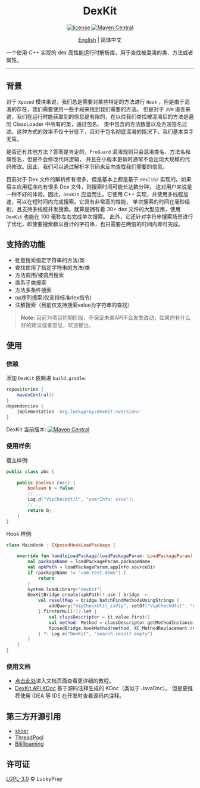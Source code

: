 <div align="center">
    <h1> DexKit </h1>

[![license](https://img.shields.io/github/license/LuckyPray/DexKit.svg)](https://www.gnu.org/licenses/lgpl-3.0.html)
[![Maven Central](https://img.shields.io/maven-central/v/org.luckypray/DexKit.svg?label=Maven%20Central)](https://central.sonatype.com/search?q=dexkit&namespace=org.luckypray)

[English](https://github.com/LuckyPray/DexKit/blob/master/README.md) | 简体中文

</div>

一个使用 C++ 实现的 dex 高性能运行时解析库，用于查找被混淆的类、方法或者属性。

---

## 背景

对于 `Xposed` 模块来说，我们总是需要对某些特定的方法进行 `Hook` ，但是由于混淆的存在，我们需要使用一些手段来找到我们需要的方法。
但是对于 `JVM` 语言来说，我们在运行时能获取到的信息是有限的，在以往我们查找被混淆后的方法是遍历 ClassLoader 中所有的类，通过包名、
类中包含的方法数量以及方法签名过滤。这种方式的效率不仅十分低下，且对于包名彻底混淆的情况下，我们基本束手无策。

是否还有其他方法？答案是肯定的，`ProGuard` 混淆规则只会混淆类名、方法名和属性名，但是不会修改代码逻辑，
并且在小版本更新时通常不会出现大规模的代码修改。因此，我们可以通过解析字节码来反向查找我们需要的信息。

目前对于 Dex 文件的解析库有很多，但是基本上都是基于 `dexlib2` 实现的。如果宿主应用程序内有很多 Dex 文件，则搜索时间可能长达数分钟，
这对用户来说是一种不好的体验。因此，`DexKit` 应运而生。它使用 C++ 实现，并使用多线程加速，可以在短时间内完成搜索。它具有非常高的性能，
单次搜索的时间在毫秒级别，且支持多线程并发搜索。就算是拥有着 30+ dex 文件的大型应用，使用 `DexKit` 也能在 100 毫秒左右完成单次搜索。
此外，它还针对字符串搜索场景进行了优化，即使要搜索数以百计的字符串，也只需要在两倍的时间内即可完成。

## 支持的功能

- 批量搜索指定字符串的方法/类
- 查找使用了指定字符串的方法/类
- 方法调用/被调用搜索
- 直系子类搜索
- 方法多条件搜索
- op序列搜索(仅支持标准dex指令)
- 注解搜索（目前仅支持搜索value为字符串的查找）

> **Note:**
> 目前为项目初期阶段，不保证未来API不会发生改动，如果你有什么好的建议或者意见，欢迎提出。

## 使用

### 依赖

添加 `DexKit` 依赖进 `build.gradle`.

```gradle
repositories {
    mavenCentral()
}
dependencies {
    implementation 'org.luckypray:DexKit:<version>'
}
```

DexKit 当前版本: [![Maven Central](https://img.shields.io/maven-central/v/org.luckypray/DexKit.svg?label=Maven%20Central)](https://central.sonatype.com/search?q=dexkit&namespace=org.luckypray)

### 使用样例

宿主样例:

```java
public class abc {
    
    public boolean cvc() {
        boolean b = false;
        // ...
        Log.d("VipCheckUtil", "userInfo: xxxx");
        // ...
        return b;
    }
}
```

Hook 样例:

```kotlin
class MainHook : IXposedHookLoadPackage {
    
    override fun handleLoadPackage(loadPackageParam: LoadPackageParam) {
        val packageName = loadPackageParam.packageName
        val apkPath = loadPackageParam.appInfo.sourceDir
        if (packageName != "com.test.demo") {
            return
        }
        System.loadLibrary("dexkit")
        DexKitBridge.create(apkPath)?.use { bridge ->
            val resultMap = bridge.batchFindMethodsUsingStrings {
                addQuery("VipCheckUtil_isVip", setOf("VipCheckUtil", "userInfo:"))
            }.firstOrNull()?.let {
                val classDescriptor = it.value.first()
                val method: Method = classDescriptor.getMethodInstance(hostClassLoader)
                XposedBridge.hookMethod(method, XC_MethodReplacement.returnConstant(true))
            } ?: Log.e("DexKit", "search result empty")
        }
    }
}
```

### 使用文档

- [点击此处](https://luckypray.org/DexKit/zh-cn/)进入文档页面查看更详细的教程。
- [DexKit API KDoc](https://luckypray.org/DexKit-Doc) 基于源码注释生成的 KDoc（类似于 JavaDoc）。
但是更推荐使用 IDEA 等 IDE 在开发时查看源码内注释。

## 第三方开源引用

- [slicer](https://cs.android.com/android/platform/superproject/+/master:tools/dexter/slicer/export/slicer/)
- [ThreadPool](https://github.com/progschj/ThreadPool)
- [BiliRoaming](https://github.com/yujincheng08/BiliRoaming)

## 许可证

[LGPL-3.0](https://www.gnu.org/licenses/lgpl-3.0.html) © LuckyPray
